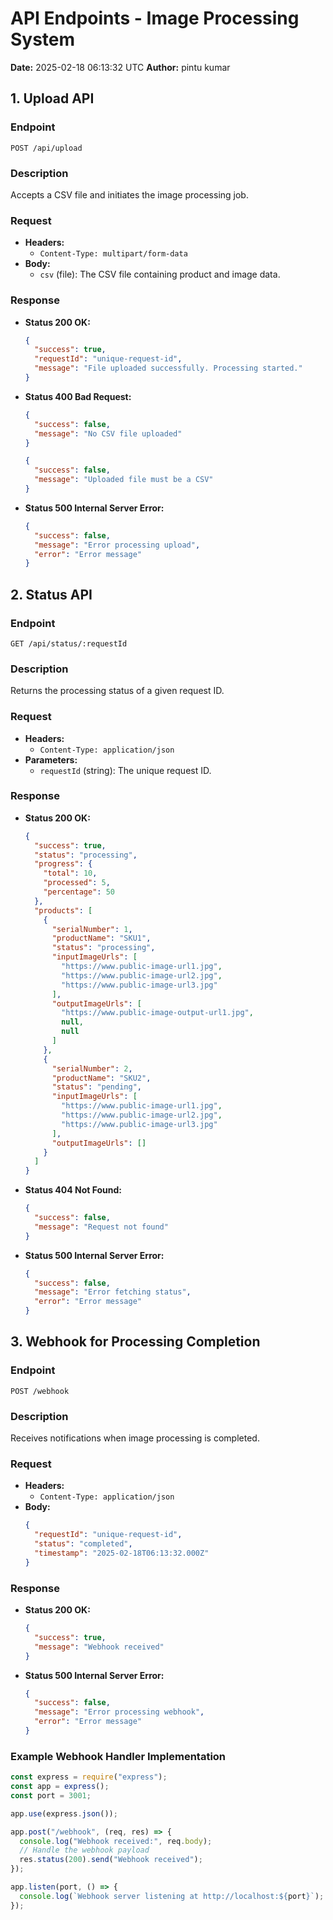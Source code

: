 # API Endpoints - Image Processing System

**Date:** 2025-02-18 06:13:32 UTC
**Author:** pintu kumar

## 1. Upload API

### Endpoint

```
POST /api/upload
```

### Description

Accepts a CSV file and initiates the image processing job.

### Request

- **Headers:**
  - `Content-Type: multipart/form-data`
- **Body:**
  - `csv` (file): The CSV file containing product and image data.

### Response

- **Status 200 OK:**
  ```json
  {
    "success": true,
    "requestId": "unique-request-id",
    "message": "File uploaded successfully. Processing started."
  }
  ```
- **Status 400 Bad Request:**
  ```json
  {
    "success": false,
    "message": "No CSV file uploaded"
  }
  ```
  ```json
  {
    "success": false,
    "message": "Uploaded file must be a CSV"
  }
  ```
- **Status 500 Internal Server Error:**
  ```json
  {
    "success": false,
    "message": "Error processing upload",
    "error": "Error message"
  }
  ```

## 2. Status API

### Endpoint

```
GET /api/status/:requestId
```

### Description

Returns the processing status of a given request ID.

### Request

- **Headers:**
  - `Content-Type: application/json`
- **Parameters:**
  - `requestId` (string): The unique request ID.

### Response

- **Status 200 OK:**
  ```json
  {
    "success": true,
    "status": "processing",
    "progress": {
      "total": 10,
      "processed": 5,
      "percentage": 50
    },
    "products": [
      {
        "serialNumber": 1,
        "productName": "SKU1",
        "status": "processing",
        "inputImageUrls": [
          "https://www.public-image-url1.jpg",
          "https://www.public-image-url2.jpg",
          "https://www.public-image-url3.jpg"
        ],
        "outputImageUrls": [
          "https://www.public-image-output-url1.jpg",
          null,
          null
        ]
      },
      {
        "serialNumber": 2,
        "productName": "SKU2",
        "status": "pending",
        "inputImageUrls": [
          "https://www.public-image-url1.jpg",
          "https://www.public-image-url2.jpg",
          "https://www.public-image-url3.jpg"
        ],
        "outputImageUrls": []
      }
    ]
  }
  ```
- **Status 404 Not Found:**
  ```json
  {
    "success": false,
    "message": "Request not found"
  }
  ```
- **Status 500 Internal Server Error:**
  ```json
  {
    "success": false,
    "message": "Error fetching status",
    "error": "Error message"
  }
  ```

## 3. Webhook for Processing Completion

### Endpoint

```
POST /webhook
```

### Description

Receives notifications when image processing is completed.

### Request

- **Headers:**
  - `Content-Type: application/json`
- **Body:**
  ```json
  {
    "requestId": "unique-request-id",
    "status": "completed",
    "timestamp": "2025-02-18T06:13:32.000Z"
  }
  ```

### Response

- **Status 200 OK:**
  ```json
  {
    "success": true,
    "message": "Webhook received"
  }
  ```
- **Status 500 Internal Server Error:**
  ```json
  {
    "success": false,
    "message": "Error processing webhook",
    "error": "Error message"
  }
  ```

### Example Webhook Handler Implementation

```javascript name=src/webhook.js
const express = require("express");
const app = express();
const port = 3001;

app.use(express.json());

app.post("/webhook", (req, res) => {
  console.log("Webhook received:", req.body);
  // Handle the webhook payload
  res.status(200).send("Webhook received");
});

app.listen(port, () => {
  console.log(`Webhook server listening at http://localhost:${port}`);
});
```
